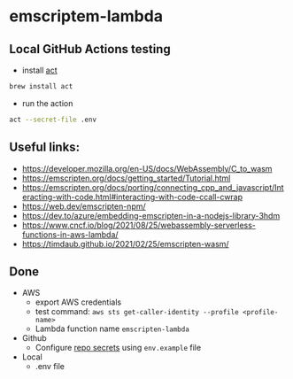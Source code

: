 # emscriptem-lambda

## Local GitHub Actions testing
- install [act](https://github.com/nektos/act)
```sh
brew install act
```

- run the action
```sh
act --secret-file .env
```

## Useful links:
- https://developer.mozilla.org/en-US/docs/WebAssembly/C_to_wasm
- https://emscripten.org/docs/getting_started/Tutorial.html
- https://emscripten.org/docs/porting/connecting_cpp_and_javascript/Interacting-with-code.html#interacting-with-code-ccall-cwrap
- https://web.dev/emscripten-npm/
- https://dev.to/azure/embedding-emscripten-in-a-nodejs-library-3hdm
- https://www.cncf.io/blog/2021/08/25/webassembly-serverless-functions-in-aws-lambda/
- https://timdaub.github.io/2021/02/25/emscripten-wasm/

## Done

- AWS
  - export AWS credentials
  - test command: `aws sts get-caller-identity --profile <profile-name>`
  - Lambda function name `emscripten-lambda`
- Github
  - Configure [repo secrets](https://github.com/facutk/emscriptem-lambda/settings/secrets/actions) using `env.example` file
- Local
  - .env file
